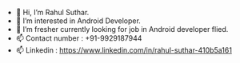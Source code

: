 - 👋 Hi, I’m Rahul Suthar.
- 👀 I’m interested in Android Developer.
- 🌱 I’m fresher currently looking for job in Android developer flied. 
- 📫 Contact number : +91-9929187944
- 📫 Linkedin : https://www.linkedin.com/in/rahul-suthar-410b5a161
<!---
rahuls1571/rahuls1571 is a ✨ special ✨ repository because its `README.md` (this file) appears on your GitHub profile.
You can click the Preview link to take a look at your changes.
--->

